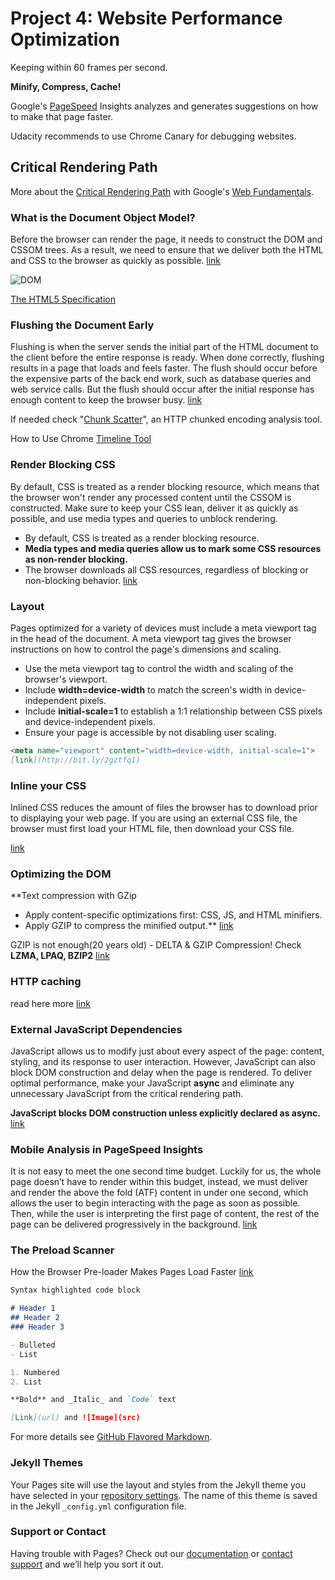 # Project 4: Website Performance Optimization

Keeping within 60 frames per second.

**Minify, Compress, Cache!**

Google's [PageSpeed](https://developers.google.com/speed/pagespeed/insights) Insights analyzes and generates suggestions on how to make that page faster.

Udacity recommends to use Chrome Canary for debugging websites.

## Critical Rendering Path

More about the [Critical Rendering Path](https://developers.google.com/web/fundamentals/performance/critical-rendering-path/) with Google's [Web Fundamentals](https://developers.google.com/web/fundamentals/).

### What is the Document Object Model?

Before the browser can render the page, it needs to construct the DOM and CSSOM trees. As a result, we need to ensure that we deliver both the HTML and CSS to the browser as quickly as possible. [link](http://bit.ly/1NYSyvT)

![DOM](http://bit.ly/2of6NaT)

[The HTML5 Specification](https://www.w3.org/TR/html5/)

### Flushing the Document Early

Flushing is when the server sends the initial part of the HTML document to the client before the entire response is ready. When done correctly, flushing results in a page that loads and feels faster. The flush should occur before the expensive parts of the back end work, such as database queries and web service calls. But the flush should occur after the initial response has enough content to keep the browser busy. [link](http://bit.ly/2oTAalF)

If needed check "[Chunk Scatter](http://bit.ly/2nv88gF)", an HTTP chunked encoding analysis tool.

How to Use Chrome [Timeline Tool](http://bit.ly/2oPOYT5)

### Render Blocking CSS

By default, CSS is treated as a render blocking resource, which means that the browser won't render any processed content until the CSSOM is constructed. Make sure to keep your CSS lean, deliver it as quickly as possible, and use media types and queries to unblock rendering.

- By default, CSS is treated as a render blocking resource.
- **Media types and media queries allow us to mark some CSS resources as non-render blocking.**
- The browser downloads all CSS resources, regardless of blocking or non-blocking behavior.
[link](http://bit.ly/1ydoYhV)

### Layout

Pages optimized for a variety of devices must include a meta viewport tag in the head of the document. A meta viewport tag gives the browser instructions on how to control the page's dimensions and scaling.

- Use the meta viewport tag to control the width and scaling of the browser's viewport.
- Include **width=device-width** to match the screen's width in device-independent pixels.
- Include **initial-scale=1** to establish a 1:1 relationship between CSS pixels and device-independent pixels.
- Ensure your page is accessible by not disabling user scaling.

```markdown
<meta name="viewport" content="width=device-width, initial-scale=1">
[link](http://bit.ly/2gztfq1)
```

### Inline your CSS

Inlined CSS reduces the amount of files the browser has to download prior to displaying your web page. If you are using an external CSS file, the browser must first load your HTML file, then download your CSS file.

[link](https://varvy.com/pagespeed/inline-small-css.html)

### Optimizing the DOM

**Text compression with GZip
- Apply content-specific optimizations first: CSS, JS, and HTML minifiers.
- Apply GZIP to compress the minified output.** [link](http://bit.ly/1ux5lPs)

GZIP is not enough(20 years old) - DELTA & GZIP Compression! Check **LZMA, LPAQ, BZIP2**
[link](http://bit.ly/2nVVNgO)

### HTTP caching

read here more
[link](http://bit.ly/1OiFrKQ)

### External JavaScript Dependencies

JavaScript allows us to modify just about every aspect of the page: content, styling, and its response to user interaction. However, JavaScript can also block DOM construction and delay when the page is rendered. To deliver optimal performance, make your JavaScript **async** and eliminate any unnecessary JavaScript from the critical rendering path.

**JavaScript blocks DOM construction unless explicitly declared as async.**
[link](http://bit.ly/1rDQkxE)

### Mobile Analysis in PageSpeed Insights

It is not easy to meet the one second time budget. Luckily for us, the whole page doesn’t have to render within this budget, instead, we must deliver and render the above the fold (ATF) content in under one second, which allows the user to begin interacting with the page as soon as possible. Then, while the user is interpreting the first page of content, the rest of the page can be delivered progressively in the background.
[link](http://bit.ly/2oSmojA)

### The Preload Scanner

How the Browser Pre-loader Makes Pages Load Faster
[link](http://bit.ly/2oS9Clj)





```markdown
Syntax highlighted code block

# Header 1
## Header 2
### Header 3

- Bulleted
- List

1. Numbered
2. List

**Bold** and _Italic_ and `Code` text

[Link](url) and ![Image](src)
```

For more details see [GitHub Flavored Markdown](https://guides.github.com/features/mastering-markdown/).

### Jekyll Themes

Your Pages site will use the layout and styles from the Jekyll theme you have selected in your [repository settings](https://github.com/LauraHesse/p4-notes/settings). The name of this theme is saved in the Jekyll `_config.yml` configuration file.

### Support or Contact

Having trouble with Pages? Check out our [documentation](https://help.github.com/categories/github-pages-basics/) or [contact support](https://github.com/contact) and we’ll help you sort it out.
